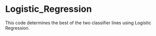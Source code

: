 # Logistic_Regression
This code determines the best of the two classifier lines using Logistic Regression.
